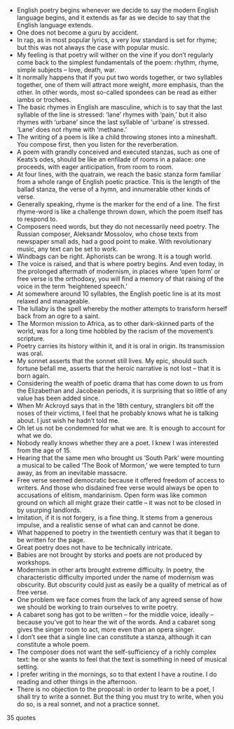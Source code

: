  - English poetry begins whenever we decide to say the modern English language begins, and it extends as far as we decide to say that the English language extends.
 - One does not become a guru by accident.
 - In rap, as in most popular lyrics, a very low standard is set for rhyme; but this was not always the case with popular music.
 - My feeling is that poetry will wither on the vine if you don’t regularly come back to the simplest fundamentals of the poem: rhythm, rhyme, simple subjects – love, death, war.
 - It normally happens that if you put two words together, or two syllables together, one of them will attract more weight, more emphasis, than the other. In other words, most so-called spondees can be read as either iambs or trochees.
 - The basic rhymes in English are masculine, which is to say that the last syllable of the line is stressed: ‘lane’ rhymes with ‘pain,’ but it also rhymes with ‘urbane’ since the last syllable of ‘urbane’ is stressed. ‘Lane’ does not rhyme with ‘methane.’
 - The writing of a poem is like a child throwing stones into a mineshaft. You compose first, then you listen for the reverberation.
 - A poem with grandly conceived and executed stanzas, such as one of Keats’s odes, should be like an enfilade of rooms in a palace: one proceeds, with eager anticipation, from room to room.
 - At four lines, with the quatrain, we reach the basic stanza form familiar from a whole range of English poetic practice. This is the length of the ballad stanza, the verse of a hymn, and innumerable other kinds of verse.
 - Generally speaking, rhyme is the marker for the end of a line. The first rhyme-word is like a challenge thrown down, which the poem itself has to respond to.
 - Composers need words, but they do not necessarily need poetry. The Russian composer, Aleksandr Mossolov, who chose texts from newspaper small ads, had a good point to make. With revolutionary music, any text can be set to work.
 - Windbags can be right. Aphorists can be wrong. It is a tough world.
 - The voice is raised, and that is where poetry begins. And even today, in the prolonged aftermath of modernism, in places where ‘open form’ or free verse is the orthodoxy, you will find a memory of that raising of the voice in the term ‘heightened speech.’
 - At somewhere around 10 syllables, the English poetic line is at its most relaxed and manageable.
 - The lullaby is the spell whereby the mother attempts to transform herself back from an ogre to a saint.
 - The Mormon mission to Africa, as to other dark-skinned parts of the world, was for a long time hobbled by the racism of the movement’s scripture.
 - Poetry carries its history within it, and it is oral in origin. Its transmission was oral.
 - My sonnet asserts that the sonnet still lives. My epic, should such fortune befall me, asserts that the heroic narrative is not lost – that it is born again.
 - Considering the wealth of poetic drama that has come down to us from the Elizabethan and Jacobean periods, it is surprising that so little of any value has been added since.
 - When Mr Ackroyd says that in the 18th century, stranglers bit off the noses of their victims, I feel that he probably knows what he is talking about. I just wish he hadn’t told me.
 - Oh let us not be condemned for what we are. It is enough to account for what we do.
 - Nobody really knows whether they are a poet. I knew I was interested from the age of 15.
 - Hearing that the same men who brought us ‘South Park’ were mounting a musical to be called ‘The Book of Mormon,’ we were tempted to turn away, as from an inevitable massacre.
 - Free verse seemed democratic because it offered freedom of access to writers. And those who disdained free verse would always be open to accusations of elitism, mandarinism. Open form was like common ground on which all might graze their cattle – it was not to be closed in by usurping landlords.
 - Imitation, if it is not forgery, is a fine thing. It stems from a generous impulse, and a realistic sense of what can and cannot be done.
 - What happened to poetry in the twentieth century was that it began to be written for the page.
 - Great poetry does not have to be technically intricate.
 - Babies are not brought by storks and poets are not produced by workshops.
 - Modernism in other arts brought extreme difficulty. In poetry, the characteristic difficulty imported under the name of modernism was obscurity. But obscurity could just as easily be a quality of metrical as of free verse.
 - One problem we face comes from the lack of any agreed sense of how we should be working to train ourselves to write poetry.
 - A cabaret song has got to be written – for the middle voice, ideally – because you’ve got to hear the wit of the words. And a cabaret song gives the singer room to act, more even than an opera singer.
 - I don’t see that a single line can constitute a stanza, although it can constitute a whole poem.
 - The composer does not want the self-sufficiency of a richly complex text: he or she wants to feel that the text is something in need of musical setting.
 - I prefer writing in the mornings, so to that extent I have a routine. I do reading and other things in the afternoon.
 - There is no objection to the proposal: in order to learn to be a poet, I shall try to write a sonnet. But the thing you must try to write, when you do so, is a real sonnet, and not a practice sonnet.

35 quotes